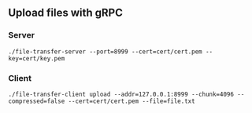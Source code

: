 ## Upload files with gRPC

### Server

```shell
./file-transfer-server --port=8999 --cert=cert/cert.pem --key=cert/key.pem
```

### Client

```shell
./file-transfer-client upload --addr=127.0.0.1:8999 --chunk=4096 --compressed=false --cert=cert/cert.pem --file=file.txt
```
